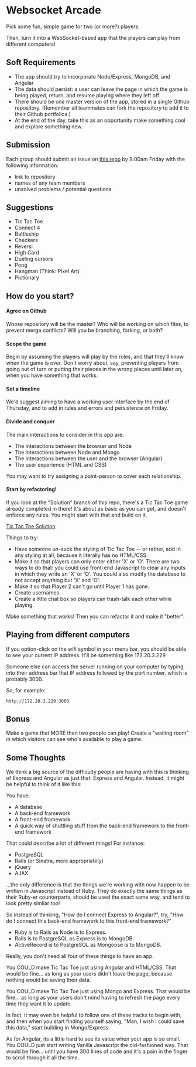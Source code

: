 # Websocket Arcade

Pick some fun, simple game for two (or more?) players.

Then, turn it into a WebSocket-based app that the players can play from different computers!

## Soft Requirements

- The app should try to incorporate Node/Express, MongoDB, and Angular
- The data should persist: a user can leave the page in which the game is being played, return, and resume playing where they left off
- There should be *one* master version of the app, stored in a single Github repository. (Remember all teammates can fork the repository to add it to their Github portfolios.)
- At the end of the day, take this as an opportunity make something cool and explore something new.

## Submission

Each group should submit an issue on [this repo](https://github.com/ga-wdi-exercises/websocket-arcade/issues) by 9:00am Friday with the following information:

- link to repository
- names of any team members
- unsolved problems / potential questions

## Suggestions

- Tic Tac Toe
- Connect 4
- Battleship
- Checkers
- Reversi
- High Card
- Dueling cursors
- Pong
- Hangman (Think: Pixel Art)
- Pictionary

## How do you start?

#### Agree on Github
Whose repository will be the master? Who will be working on which files, to prevent merge conflicts? Will you be branching, forking, or both?

#### Scope the game
Begin by assuming the players will play by the rules, and that they'll know when the game is over. Don't worry about, say, preventing players from going out of turn or putting their pieces in the wrong places until later on, when you have something that works.

#### Set a timeline
We'd suggest aiming to have a working user interface by the end of Thursday, and to add in rules and errors and persistence on Friday.

#### Divide and conquer
The main interactions to consider in this app are:
- The interactions between the browser and Node
- The interactions between Node and Mongo
- The interactions between the user and the browser (Angular)
- The user experience (HTML and CSS)

You may want to try assigning a point-person to cover each relationship.

#### Start by refactoring!

If you look at the "Solution" branch of this repo, there's a Tic Tac Toe game already completed in there! It's about as basic as you can get, and doesn't enforce any rules. You might start with that and build on it.

[Tic Tac Toe Solution](https://github.com/ga-wdi-exercises/websocket-arcade/tree/solution)

Things to try:
- Have someone un-suck the styling of Tic Tac Toe -- or rather, add in any styling at all, because it literally has no HTML/CSS.
- Make it so that players can only enter either 'X' or 'O'. There are two ways to do that: you could use front-end Javascript to clear any inputs in which they write an 'X' or 'O'. You could also modify the database to not accept anything but 'X' and 'O'.
- Make it so that Player 2 can't go until Player 1 has gone.
- Create usernames.
- Create a little chat box so players can trash-talk each other while playing.

Make something that works! Then you can refactor it and make it "better".

## Playing from different computers

If you option-click on the wifi symbol in your menu bar, you should be able to see your current IP address. It'll be something like 172.20.3.229

Someone else can access the server running on your computer by typing into their address bar that IP address followed by the port number, which is probably 3000.

So, for example:

`http://172.20.3.229:3000`

## Bonus

Make a game that MORE than two people can play! Create a "waiting room" in which visitors can see who's available to play a game.

## Some Thoughts

We think a big source of the difficulty people are having with this is thinking of Express and Angular as just that: Express and Angular. Instead, it might be helpful to think of it like this:

You have:

- A database
- A back-end framework
- A front-end framework
- A quick way of shuttling stuff from the back-end framework to the front-end framework

That could describe a lot of different things! For instance:

- PostgreSQL
- Rails (or Sinatra, more appropriately)
- jQuery
- AJAX

...the only difference is that the things we're working with now happen to be written in Javascript instead of Ruby. They do exactly the same things as their Ruby-er counterparts, should be used the exact same way, and tend to look pretty similar too!

So instead of thinking, "How do I connect Express to Angular?", try, "How do I connect this back-end framework to this front-end framework?"

- Ruby is to Rails as Node is to Express.
- Rails is to PostgreSQL as Express is to MongoDB.
- ActiveRecord is to PostgreSQL as Mongoose is to MongoDB.

Really, you don't need all four of these things to have an app.

You COULD make Tic Tac Toe just using Angular and HTML/CSS. That would be fine... as long as your users didn't leave the page, because nothing would be saving their data.

You COULD make Tic Tac Toe just using Mongo and Express. That would be fine... as long as your users don't mind having to refresh the page every time they want it to update.

In fact, it may even be helpful to follow one of these tracks to begin with, and then when you start finding yourself saying, "Man, I wish I could save this data," start building in Mongo/Express.

As for Angular, its a little hard to see its value when your app is so small. You COULD just start writing Vanilla Javascript the old-fashioned way. That would be fine... until you have 300 lines of code and it's a pain in the finger to scroll through it all the time.
